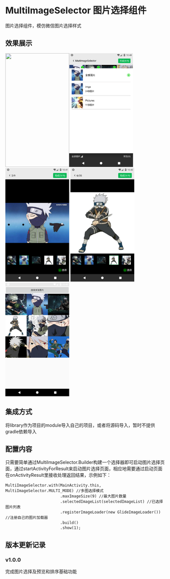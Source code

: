 # MultiImageSelector 图片选择组件
图片选择组件，模仿微信图片选择样式

## 效果展示
<img src='/screenshot/image_list.png' width=200 height=356><img src='/screenshot/image_dir_list.png' width=200 height=356><img src='/screenshot/selected_image_preview.png' width=200 height=356>
<img src='/screenshot/all_image_preivew.png' width=200 height=356><img src='/screenshot/select_result.png' width=200 height=356>
## 集成方式
将library作为项目的module导入自己的项目，或者将源码导入，暂时不提供gradle依赖导入
## 配置内容
只需要简单通过MultiImageSelector.Builder构建一个选择器即可启动图片选择页面，通过startActivityForResult来启动图片选择页面，相应地需要通过启动页面在onActivityResult里接收处理返回结果，示例如下：
```
MultiImageSelector.with(MainActivity.this, MultiImageSelector.MULTI_MODE) //多图选择模式
                        .maxImageSize(9) //最大图片数量
                        .selectedImageList(selectedImageList) //已选择图片列表
                        .registerImageLoader(new GlideImageLoader()) //注册自己的图片加载器
                        .build()
                        .show(1);

```
## 版本更新记录
### v1.0.0
完成图片选择及预览和排序基础功能